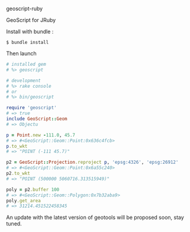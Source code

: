 geoscript-ruby

GeoScript for JRuby

Install with bundle :

```
$ bundle install
```

Then launch

```ruby
# installed gem
# %> geoscript

# development
# %> rake console
# or
# %> bin/geoscript

require 'geoscript'
# => true
include GeoScript::Geom
# => Objectu

p = Point.new -111.0, 45.7
# => #<GeoScript::Geom::Point:0x636c4fcb>
p.to_wkt
# => "POINT (-111 45.7)"

p2 = GeoScript::Projection.reproject p, 'epsg:4326', 'epsg:26912'
# => #<GeoScript::Geom::Point:0x6a55c240>
p2.to_wkt
# => "POINT (500000 5060716.313515949)"

poly = p2.buffer 100
# => #<GeoScript::Geom::Polygon:0x7b32aba9>
poly.get_area
# => 31214.451522458345
```

An update with the latest version of geotools will be proposed soon, stay tuned.
